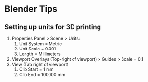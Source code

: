 # Blender Tips

## Setting up units for 3D printing

1. Properties Panel > Scene > Units:
	1. Unit System = Metric
	2. Unit Scale = 0.001
	3. Length = Millimeters
2. Viewport Overlays (Top-right of viewport) > Guides > Scale = 0.1
3. View (Tab right of viewport)
	1. Clip Start = 1 mm
	2. Clip End = 100000 mm